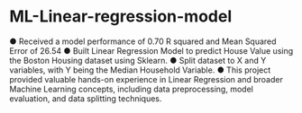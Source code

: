 # ML-Linear-regression-model
● Received a model performance of 0.70 R squared and Mean Squared Error of 26.54
● Built Linear Regression Model to predict House Value using the Boston Housing dataset using
Sklearn.
● Split dataset to X and Y variables, with Y being the Median Household Variable.
● This project provided valuable hands-on experience in Linear Regression and broader Machine
Learning concepts, including data preprocessing, model evaluation, and data splitting techniques.
